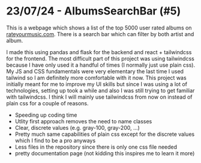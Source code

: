 # 23/07/24 - AlbumsSearchBar (#5)
This is a webpage which shows a list of the top 5000 user rated albums on [rateyourmusic.com](https://rateyourmusic.com). There is a search bar which can filter by both artist and album.

I made this using pandas and flask for the backend and react + tailwindcss for the frontend. The most difficult part of this project was using tailwindcss because I have only used it a handful of times (I normally just use plain css). My JS and CSS fundamentals were very elementary the last time I used tailwind so I am definitely more comfortable with it now. This project was initially meant for me to improve my UI skills but since I was using a lot of technologies, setting up took a while and also I was still trying to get familiar with tailwindcss. I think I will mainly use tailwindcss from now on instead of plain css for a couple of reasons.
- Speeding up coding time
- Utlity first approach removes the need to name classes
- Clear, discrete values (e.g. gray-100, gray-200, ...)
- Pretty much same capabilities of plain css except for the discrete values which I find to be a pro anyways
- Less files in the repository since there is only one css file needed
- pretty documentation page (not kidding this inspires me to learn it more)
